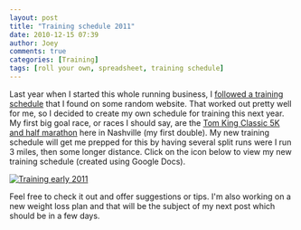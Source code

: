 ```yaml
---
layout: post
title: "Training schedule 2011"
date: 2010-12-15 07:39
author: Joey
comments: true
categories: [Training]
tags: [roll your own, spreadsheet, training schedule]
---
```

Last year when I started this whole running business, I [followed a training schedule](http://outofbreath.org/2010/01/26/training-schedule/) that I found on some random website.  That worked out pretty well for me, so I decided to create my own schedule for training this next year.  My first big goal race, or races I should say, are the [Tom King Classic 5K and half marathon](http://www.tomkingclassic.com/) here in Nashville (my first double).  My new training schedule will get me prepped for this by having several split runs were I run 3 miles, then some longer distance. Click on the icon below to view my new training schedule (created using Google Docs).

<a href="https://spreadsheets.google.com/pub?key=0AsCm0i08h8kBdHBPTlAyX1Fua0g4UnpJVGVQWlNuTnc&amp;hl=en&amp;output=html">![](http://outofbreath.org/wp-content/uploads/2010/12/docs-icon.jpg?w=150 "Training early 2011")</a>

Feel free to check it out and offer suggestions or tips.  I'm also working on a new weight loss plan and that will be the subject of my next post which should be in a few days.

